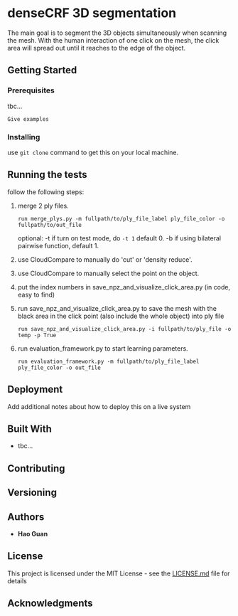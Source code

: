 # denseCRF 3D segmentation

The main goal is to segment the 3D objects simultaneously when scanning the mesh. With the human interaction of one click on the mesh, the click area will spread out until it reaches to the edge of the object.

## Getting Started


### Prerequisites

tbc...

```
Give examples
```

### Installing

use `git clone` command to get this on your local machine.

## Running the tests

follow the following steps:

1. merge 2 ply files.

    ```
    run merge_plys.py -m fullpath/to/ply_file_label ply_file_color -o fullpath/to/out_file
    ```
   optional: -t if turn on test mode, do `-t 1` default 0.
	     -b if using bilateral pairwise function, default 1.
2. use CloudCompare to manually do 'cut' or 'density reduce'.
3. use CloudCompare to manually select the point on the object.
4. put the index numbers in save_npz_and_visualize_click_area.py (in code, easy to find)
5. run save_npz_and_visualize_click_area.py to save the mesh with the black area in the click point (also include the whole object) into ply file

      ```
     run save_npz_and_visualize_click_area.py -i fullpath/to/ply_file -o temp -p True
     ```
6. run evaluation_framework.py to start learning parameters.

     ```
     run evaluation_framework.py -m fullpath/to/ply_file_label ply_file_color -o out_file
     ```

## Deployment

Add additional notes about how to deploy this on a live system

## Built With

* tbc...

## Contributing


## Versioning

## Authors

* **Hao Guan**


## License

This project is licensed under the MIT License - see the [LICENSE.md](LICENSE.md) file for details

## Acknowledgments
